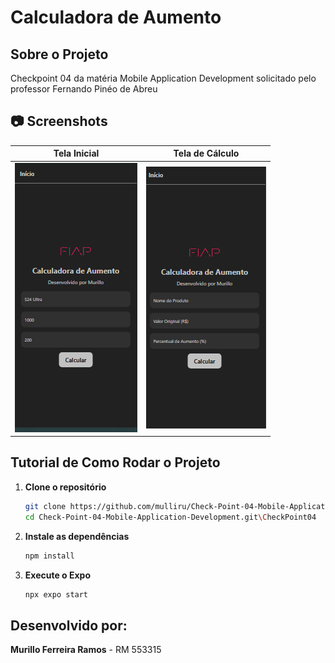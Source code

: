 # Calculadora de Aumento

## Sobre o Projeto
Checkpoint 04 da matéria Mobile Application Development solicitado pelo professor Fernando Pinéo de Abreu


## 📷 Screenshots
| Tela Inicial | Tela de Cálculo |
|-------------|---------------|
| ![Tela Inicial](./assets/tela_inicial.png) | ![Tela de Cálculo](./assets/tela_calculo.png) |



## Tutorial de Como Rodar o Projeto
1. **Clone o repositório**
   ```sh
   git clone https://github.com/mulliru/Check-Point-04-Mobile-Application-Development.git
   cd Check-Point-04-Mobile-Application-Development.git\CheckPoint04
   ```
2. **Instale as dependências**
   ```sh
   npm install
   ```
3. **Execute o Expo**
   ```sh
   npx expo start
   ```

## Desenvolvido por:
**Murillo Ferreira Ramos** - RM 553315

